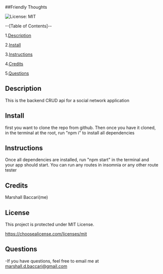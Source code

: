##Friendly Thoughts  

![License: MIT](https://img.shields.io/badge/License-MIT-yellow.svg)

--[Table of Contents]--

1.[Description](#description)

2.[Install](#install)

3.[Instructions](#instructions)

4.[Credits](#credits)

5.[Questions](#email)

## Description

This is the backend CRUD api for a social network application


## Install

first you want to clone the repo from github. Then once you have it cloned, in the terminal at the root, run "npm i" to install all dependencies


## Instructions

Once all dependencies are installed, run "npm start" in the terminal and your app should start. You can run any routes in insomnia or any other route tester


## Credits

Marshall Baccari(me)


## License

This project is protected under MIT License.

https://choosealicense.com/licenses/mit


## Questions

-If you have questions, feel free to email me at marshall.d.baccari@gmail.com
